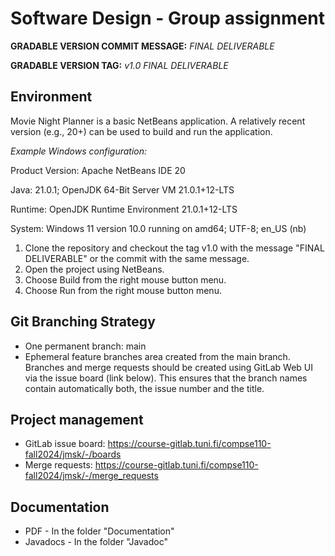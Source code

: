 # Software Design - Group assignment

**GRADABLE VERSION COMMIT MESSAGE:** *FINAL DELIVERABLE*

**GRADABLE VERSION TAG:** *v1.0 FINAL DELIVERABLE*

## Environment
Movie Night Planner is a basic NetBeans application. A relatively recent version (e.g., 20+) can be used to build and run the application.

*Example Windows configuration:*

Product Version: Apache NetBeans IDE 20

Java: 21.0.1; OpenJDK 64-Bit Server VM 21.0.1+12-LTS

Runtime: OpenJDK Runtime Environment 21.0.1+12-LTS

System: Windows 11 version 10.0 running on amd64; UTF-8; en_US (nb)

1. Clone the repository and checkout the tag v1.0 with the message "FINAL DELIVERABLE" or the commit with the same message.
2. Open the project using NetBeans.
3. Choose Build from the right mouse button menu.
4. Choose Run from the right mouse button menu.

## Git Branching Strategy
- One permanent branch: main
- Ephemeral feature branches area created from the main branch. Branches and merge requests should be created using GitLab Web UI via the issue board (link below). This ensures that the branch names contain automatically both, the issue number and the title.

## Project management
- GitLab issue board: https://course-gitlab.tuni.fi/compse110-fall2024/jmsk/-/boards
- Merge requests: https://course-gitlab.tuni.fi/compse110-fall2024/jmsk/-/merge_requests

## Documentation
- PDF - In the folder "Documentation"
- Javadocs - In the folder "Javadoc"